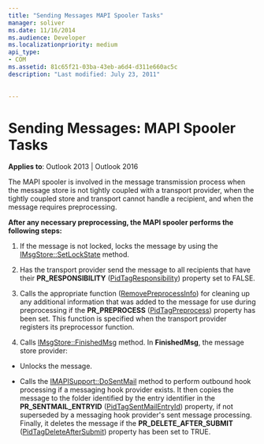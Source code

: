 ```yaml
---
title: "Sending Messages MAPI Spooler Tasks"
manager: soliver
ms.date: 11/16/2014
ms.audience: Developer
ms.localizationpriority: medium
api_type:
- COM
ms.assetid: 81c65f21-03ba-43eb-a6d4-d311e660ac5c
description: "Last modified: July 23, 2011"
 
 
---
```


# Sending Messages: MAPI Spooler Tasks

  
  
**Applies to**: Outlook 2013 | Outlook 2016 
  
The MAPI spooler is involved in the message transmission process when the message store is not tightly coupled with a transport provider, when the tightly coupled store and transport cannot handle a recipient, and when the message requires preprocessing.
  
 **After any necessary preprocessing, the MAPI spooler performs the following steps:**
  
1. If the message is not locked, locks the message by using the [IMsgStore::SetLockState](imsgstore-setlockstate.md) method. 
    
2. Has the transport provider send the message to all recipients that have their **PR_RESPONSIBILITY** ([PidTagResponsibility](pidtagresponsibility-canonical-property.md)) property set to FALSE. 
    
3. Calls the appropriate function ([RemovePreprocessInfo](removepreprocessinfo.md)) for cleaning up any additional information that was added to the message for use during preprocessing if the **PR_PREPROCESS** ([PidTagPreprocess](pidtagpreprocess-canonical-property.md)) property has been set. This function is specified when the transport provider registers its preprocessor function. 
    
4. Calls [IMsgStore::FinishedMsg](imsgstore-finishedmsg.md) method. In **FinishedMsg**, the message store provider:
    
  - Unlocks the message.
    
  - Calls the [IMAPISupport::DoSentMail](imapisupport-dosentmail.md) method to perform outbound hook processing if a messaging hook provider exists. It then copies the message to the folder identified by the entry identifier in the **PR_SENTMAIL_ENTRYID** ([PidTagSentMailEntryId](pidtagsentmailentryid-canonical-property.md)) property, if not superseded by a messaging hook provider's sent message processing. Finally, it deletes the message if the **PR_DELETE_AFTER_SUBMIT** ([PidTagDeleteAfterSubmit](pidtagdeleteaftersubmit-canonical-property.md)) property has been set to TRUE. 
    

